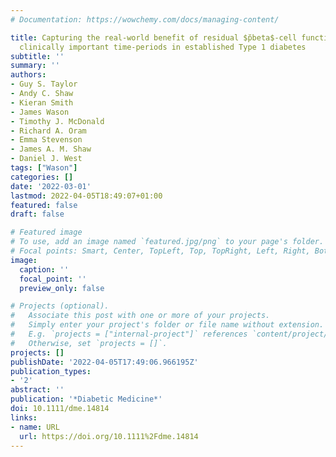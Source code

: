 ```yaml
---
# Documentation: https://wowchemy.com/docs/managing-content/

title: Capturing the real-world benefit of residual $p̆beta$-cell function during
  clinically important time-periods in established Type 1 diabetes
subtitle: ''
summary: ''
authors:
- Guy S. Taylor
- Andy C. Shaw
- Kieran Smith
- James Wason
- Timothy J. McDonald
- Richard A. Oram
- Emma Stevenson
- James A. M. Shaw
- Daniel J. West
tags: ["Wason"]
categories: []
date: '2022-03-01'
lastmod: 2022-04-05T18:49:07+01:00
featured: false
draft: false

# Featured image
# To use, add an image named `featured.jpg/png` to your page's folder.
# Focal points: Smart, Center, TopLeft, Top, TopRight, Left, Right, BottomLeft, Bottom, BottomRight.
image:
  caption: ''
  focal_point: ''
  preview_only: false

# Projects (optional).
#   Associate this post with one or more of your projects.
#   Simply enter your project's folder or file name without extension.
#   E.g. `projects = ["internal-project"]` references `content/project/deep-learning/index.md`.
#   Otherwise, set `projects = []`.
projects: []
publishDate: '2022-04-05T17:49:06.966195Z'
publication_types:
- '2'
abstract: ''
publication: '*Diabetic Medicine*'
doi: 10.1111/dme.14814
links:
- name: URL
  url: https://doi.org/10.1111%2Fdme.14814
---
```

